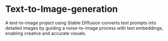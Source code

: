 # Text-to-Image-generation
A text-to-image project using Stable Diffusion converts text prompts into detailed images by guiding a noise-to-image process with text embeddings, enabling creative and accurate visuals.
